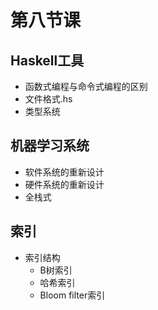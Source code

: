 # 第八节课
## Haskell工具
- 函数式编程与命令式编程的区别
- 文件格式.hs
- 类型系统

## 机器学习系统
- 软件系统的重新设计
- 硬件系统的重新设计
- 全栈式

## 索引
- 索引结构
	- B树索引
	- 哈希索引
	- Bloom filter索引